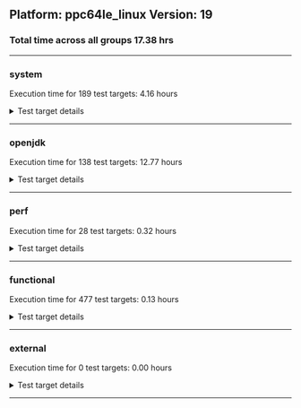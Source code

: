 ## Platform: ppc64le_linux Version: 19 
### Total time across all groups 17.38 hrs 
---

###  system
 Execution time for  189  test targets:  4.16  hours
<details><summary>Test target details</summary>

| Test Target Name | Time |
| --- | --- |
| TestJlmRemoteThreadAuth_1 | 747528.00  ms|
| TestJlmRemoteThreadAuth_0 | 736200.00  ms|
| TestJlmRemoteThreadNoAuth_1 | 715454.00  ms|
| TestJlmRemoteThreadNoAuth_0 | 706891.00  ms|
| TestJlmRemoteClassAuth_1 | 660531.00  ms|
| TestJlmRemoteClassAuth_0 | 659317.00  ms|
| TestJlmRemoteMemoryNoAuth_1 | 655077.00  ms|
| TestJlmRemoteMemoryNoAuth_0 | 652961.00  ms|
| TestJlmRemoteClassNoAuth_1 | 647411.00  ms|
| TestJlmRemoteClassNoAuth_0 | 646004.00  ms|
| DBBLoadTest_5m_1 | 311293.00  ms|
| NioLoadTest_5m_0 | 311248.00  ms|
| DBBLoadTest_5m_0 | 310973.00  ms|
| NioLoadTest_5m_1 | 310201.00  ms|
| LambdaLoadTest_HS_5m_1 | 304056.00  ms|
| LambdaLoadTest_HS_5m_0 | 303833.00  ms|
| MauveMultiThrdLoad_5m_1 | 303774.00  ms|
| MauveSingleThrdLoad_HS_5m_0 | 303765.00  ms|
| MauveMultiThrdLoad_5m_0 | 303681.00  ms|
| MauveSingleInvocLoad_HS_5m_0 | 303626.00  ms|
| MauveSingleInvocLoad_HS_5m_1 | 303561.00  ms|
| MauveSingleThrdLoad_HS_5m_1 | 303438.00  ms|
| MathLoadTest_all_5m_1 | 303240.00  ms|
| LangLoadTest_5m_1 | 303181.00  ms|
| MathLoadTest_all_5m_0 | 303168.00  ms|
| UtilLoadTest_5m_1 | 303124.00  ms|
| UtilLoadTest_5m_0 | 303091.00  ms|
| MathLoadTest_autosimd_5m_1 | 303083.00  ms|
| MathLoadTest_autosimd_5m_0 | 303044.00  ms|
| MathLoadTest_bigdecimal_5m_1 | 303039.00  ms|
| LangLoadTest_5m_0 | 303025.00  ms|
| MathLoadTest_bigdecimal_5m_0 | 303017.00  ms|
| ClassLoadingTest_5m_1 | 303010.00  ms|
| ClassLoadingTest_5m_0 | 302898.00  ms|
| TestJlmRemoteNotifierProxyAuth_0 | 147387.00  ms|
| TestJlmRemoteNotifierProxyAuth_1 | 146888.00  ms|
| CLLoad_1 | 54200.00  ms|
| CLLoad_0 | 54080.00  ms|
| LockingLoadTest_1 | 33477.00  ms|
| LockingLoadTest_0 | 33366.00  ms|
| TestJlmLocal_1 | 28457.00  ms|
| TestJlmLocal_0 | 28105.00  ms|
| ParallelStreamsLoadTest_HS_1 | 20704.00  ms|
| ParallelStreamsLoadTest_HS_0 | 19600.00  ms|
| HCRLateAttachWorkload_previewEnabled_0 | 13216.00  ms|
| HCRLateAttachWorkload_previewEnabled_1 | 13168.00  ms|
| Jlink_ReqMod_0 | 8941.00  ms|
| Jlink_ReqMod_1 | 8253.00  ms|
| Jlink_AddMLimitM_0 | 7467.00  ms|
| Jlink_AddMLimitM_1 | 7461.00  ms|
| Jlink_GenOpt_0 | 7378.00  ms|
| Jlink_GenOpt_1 | 7302.00  ms|
| PatModImg_PlatMod_0 | 7157.00  ms|
| CpMpJlink_0 | 6271.00  ms|
| CpMpJlink_1 | 6241.00  ms|
| PatModImg_PlatMod_1 | 6015.00  ms|
| PatModImg_Adv_1 | 5904.00  ms|
| PatModImg_Adv_0 | 5780.00  ms|
| PatModImg_Unex_1 | 5705.00  ms|
| UpgModPath_Jar_1 | 5695.00  ms|
| UpgModPath_Jar_0 | 5662.00  ms|
| UpgModPath_JarImg_1 | 5610.00  ms|
| PatModImg_AppMod_0 | 5592.00  ms|
| PatModImg_Unex_0 | 5581.00  ms|
| UpgModPath_JarImg_0 | 5566.00  ms|
| PatModImg_AppMod_1 | 5540.00  ms|
| UpgModPath_Exp_1 | 5240.00  ms|
| UpgModPath_Exp_0 | 5236.00  ms|
| UpgModPath_ExpImg_0 | 5089.00  ms|
| UpgModPath_ExpImg_1 | 5051.00  ms|
| CLTestImg_0 | 4855.00  ms|
| CLTestImg_1 | 4850.00  ms|
| CpMp2_1 | 3772.00  ms|
| PatMod_Adv_1 | 3004.00  ms|
| PatMod_Adv_0 | 2980.00  ms|
| AutoMod2_0 | 2884.00  ms|
| AutoMod1_1 | 2883.00  ms|
| AutoMod2_1 | 2881.00  ms|
| AutoMod_Impl3_1 | 2875.00  ms|
| AutoMod1_0 | 2873.00  ms|
| AutoMod_Impl2_0 | 2867.00  ms|
| AutoMod_Impl2_1 | 2866.00  ms|
| AutoMod_Impl1_1 | 2864.00  ms|
| InternalAPIs_1 | 2856.00  ms|
| AutoMod_Impl1_0 | 2850.00  ms|
| AutoMod_Impl3_0 | 2839.00  ms|
| InternalAPIs_0 | 2832.00  ms|
| PatMod_PlatMod_0 | 2791.00  ms|
| PatMod_Unex_1 | 2787.00  ms|
| PatMod_AppMod_0 | 2783.00  ms|
| PatMod_PlatMod_1 | 2782.00  ms|
| PatMod_Unex_0 | 2775.00  ms|
| PatMod_AppMod_1 | 2766.00  ms|
| CpMpModJar_0 | 2711.00  ms|
| CpMpModJar_1 | 2699.00  ms|
| SLTest_1 | 2327.00  ms|
| SLTest_0 | 2327.00  ms|
| CpMp2_0 | 2279.00  ms|
| CpMp_CpMp_0 | 1889.00  ms|
| CpMp3_0 | 1862.00  ms|
| CpMp3_1 | 1840.00  ms|
| CpMpModJar2_1 | 1765.00  ms|
| CpMpModJar2_0 | 1764.00  ms|
| CLTest_1 | 1760.00  ms|
| CLTest_0 | 1753.00  ms|
| CpMpModJar3_0 | 1752.00  ms|
| CpMpModJar3_1 | 1748.00  ms|
| CpMp_CpMp_1 | 1719.00  ms|
| CpMp_MP_0 | 1716.00  ms|
| CpMp_MP_1 | 1703.00  ms|
| MachineInfo_0 | 346.00  ms|
| ConcurrentLoadTest_5m_2 | 18.00  ms|
| CLStressLayers_0 | 18.00  ms|
| ExplMod_0 | 18.00  ms|
| ExplMod_1 | 18.00  ms|
| MiniMix_aot_5m_0 | 18.00  ms|
| ConcurrentLoadTest_5m_0 | 18.00  ms|
| ExplMod_2 | 18.00  ms|
| CLStressCRI_1 | 17.00  ms|
| MiniMix_5m_0 | 17.00  ms|
| CLStressLayers_2 | 17.00  ms|
| CLStressCRI_0 | 17.00  ms|
| MiniMix_5m_2 | 17.00  ms|
| TestJlmRemoteMemoryAuth_0 | 17.00  ms|
| CLStressLayers_1 | 17.00  ms|
| TestJlmRemoteMemoryAuth_1 | 17.00  ms|
| ConcurrentLoadTest_5m_1 | 17.00  ms|
| MiniMix_5m_1 | 17.00  ms|
| OAuthTest_0 | 17.00  ms|
| JdiTest_1 | 17.00  ms|
| CLStressCRI_2 | 17.00  ms|
| TestJlmRemoteMemoryAuth_2 | 17.00  ms|
| JdiTest_0 | 17.00  ms|
| JdiTest_2 | 16.00  ms|
| TestJlmRemoteThreadAuth_2 | 16.00  ms|
| CLLoad_2 | 15.00  ms|
| PatModImg_PlatMod_2 | 15.00  ms|
| Jlink_GenOpt_2 | 15.00  ms|
| AutoMod_Impl2_2 | 15.00  ms|
| PatMod_Adv_2 | 15.00  ms|
| PatMod_PlatMod_2 | 15.00  ms|
| UpgModPath_ExpImg_2 | 14.00  ms|
| TestJlmRemoteThreadNoAuth_2 | 14.00  ms|
| TestJlmRemoteClassAuth_2 | 14.00  ms|
| TestJlmRemoteClassNoAuth_2 | 14.00  ms|
| CpMpJlink_2 | 14.00  ms|
| CpMp_MP_2 | 14.00  ms|
| ParallelStreamsLoadTest_HS_2 | 14.00  ms|
| CpMp_CpMp_2 | 14.00  ms|
| NioLoadTest_5m_2 | 14.00  ms|
| TestJlmLocal_2 | 14.00  ms|
| MauveMultiThrdLoad_5m_2 | 14.00  ms|
| TestJlmRemoteMemoryNoAuth_2 | 14.00  ms|
| CLTest_2 | 14.00  ms|
| PatModImg_AppMod_2 | 14.00  ms|
| InternalAPIs_2 | 14.00  ms|
| TestJlmRemoteNotifierProxyAuth_2 | 14.00  ms|
| AutoMod1_2 | 14.00  ms|
| Jlink_AddMLimitM_2 | 14.00  ms|
| PatModImg_Unex_2 | 14.00  ms|
| SLTest_2 | 14.00  ms|
| UpgModPath_Jar_2 | 14.00  ms|
| ClassLoadingTest_5m_2 | 14.00  ms|
| CpMp2_2 | 14.00  ms|
| AutoMod2_2 | 14.00  ms|
| PatModImg_Adv_2 | 14.00  ms|
| CpMp3_2 | 14.00  ms|
| MauveSingleThrdLoad_HS_5m_2 | 14.00  ms|
| MauveSingleInvocLoad_HS_5m_2 | 14.00  ms|
| CpMpModJar2_2 | 14.00  ms|
| Jlink_ReqMod_2 | 14.00  ms|
| UpgModPath_JarImg_2 | 14.00  ms|
| PatMod_Unex_2 | 14.00  ms|
| CLTestImg_2 | 14.00  ms|
| HCRLateAttachWorkload_previewEnabled_2 | 14.00  ms|
| LambdaLoadTest_HS_5m_2 | 14.00  ms|
| UpgModPath_Exp_2 | 14.00  ms|
| AutoMod_Impl3_2 | 14.00  ms|
| CpMpModJar_2 | 13.00  ms|
| UtilLoadTest_5m_2 | 13.00  ms|
| MathLoadTest_autosimd_5m_2 | 13.00  ms|
| AutoMod_Impl1_2 | 13.00  ms|
| MathLoadTest_bigdecimal_5m_2 | 13.00  ms|
| LangLoadTest_5m_2 | 13.00  ms|
| PatMod_AppMod_2 | 13.00  ms|
| LockingLoadTest_2 | 13.00  ms|
| CpMpModJar3_2 | 13.00  ms|
| DBBLoadTest_5m_2 | 13.00  ms|
| MathLoadTest_all_5m_2 | 13.00  ms|
</details>

---

###  openjdk
 Execution time for  138  test targets:  12.77  hours
<details><summary>Test target details</summary>

| Test Target Name | Time |
| --- | --- |
| jdk_net_0 | 3436966.00  ms|
| jdk_net_1 | 3429548.00  ms|
| jdk_tools_1 | 3410732.00  ms|
| jdk_tools_0 | 3223022.00  ms|
| jvm_compiler_1 | 3109302.00  ms|
| jvm_compiler_0 | 3103706.00  ms|
| jdk_security3_0 | 2092503.00  ms|
| jdk_security3_1 | 2071842.00  ms|
| jdk_nio_1 | 2033483.00  ms|
| jdk_nio_0 | 1789495.00  ms|
| jdk_vector_0 | 1574916.00  ms|
| jdk_vector_1 | 1342667.00  ms|
| jdk_util_0 | 1036289.00  ms|
| jdk_util_1 | 1018402.00  ms|
| jdk_lang_0 | 877944.00  ms|
| jdk_lang_1 | 845377.00  ms|
| jdk_jfr_1 | 791155.00  ms|
| jdk_jfr_0 | 755616.00  ms|
| jdk_jmx_0 | 515458.00  ms|
| jdk_jdi_1 | 500891.00  ms|
| jdk_jdi_0 | 500478.00  ms|
| jdk_jmx_1 | 435854.00  ms|
| jdk_security4_1 | 419465.00  ms|
| jdk_security4_0 | 417175.00  ms|
| jdk_beans_0 | 381316.00  ms|
| jdk_beans_1 | 377660.00  ms|
| hotspot_custom_1 | 335878.00  ms|
| hotspot_custom_0 | 326199.00  ms|
| jdk_rmi_1 | 293812.00  ms|
| jdk_security1_1 | 288250.00  ms|
| jdk_security1_0 | 284280.00  ms|
| jdk_other_0 | 278137.00  ms|
| hotspot_serviceability_jvmti_1 | 256237.00  ms|
| hotspot_serviceability_jvmti_0 | 255986.00  ms|
| jdk_rmi_0 | 246945.00  ms|
| jdk_io_0 | 239875.00  ms|
| jdk_other_1 | 231699.00  ms|
| jdk_time_0 | 231215.00  ms|
| jdk_time_1 | 214687.00  ms|
| jdk_imageio_0 | 205500.00  ms|
| jdk_imageio_1 | 203712.00  ms|
| jdk_security2_0 | 155577.00  ms|
| jdk_io_1 | 149270.00  ms|
| jdk_security2_1 | 146215.00  ms|
| jdk_text_0 | 142312.00  ms|
| jdk_instrument_1 | 137874.00  ms|
| jdk_text_1 | 137452.00  ms|
| jdk_math_0 | 135414.00  ms|
| jdk_math_1 | 135366.00  ms|
| jdk_foreign_1 | 135128.00  ms|
| jdk_foreign_0 | 134862.00  ms|
| jdk_instrument_0 | 119635.00  ms|
| jdk_management_0 | 114705.00  ms|
| jdk_management_1 | 113782.00  ms|
| jdk_custom_0 | 73681.00  ms|
| jdk_custom_1 | 64508.00  ms|
| jdk_svc_sanity_1 | 45647.00  ms|
| jdk_svc_sanity_0 | 45149.00  ms|
| jdk_build_1 | 43692.00  ms|
| jvm_native_sanity_1 | 42665.00  ms|
| jdk11_tier1_buffer_0 | 42366.00  ms|
| jdk11_tier1_buffer_1 | 42155.00  ms|
| jdk_security_infra_1 | 41518.00  ms|
| jdk_security_infra_0 | 40559.00  ms|
| jdk_build_0 | 39826.00  ms|
| runtime_nestmate_0 | 39302.00  ms|
| runtime_nestmate_1 | 37336.00  ms|
| jdk_native_sanity_0 | 28585.00  ms|
| jdk_native_sanity_1 | 28571.00  ms|
| jdk11_tier1_iso8859_0 | 25045.00  ms|
| jdk_lang_native_0 | 24874.00  ms|
| jdk11_tier1_iso8859_1 | 24825.00  ms|
| jdk_lang_native_1 | 24673.00  ms|
| langtools_custom_0 | 23786.00  ms|
| langtools_custom_1 | 23645.00  ms|
| jvm_native_sanity_0 | 21305.00  ms|
| jdk_sound_1 | 23.00  ms|
| jdk_awt_2 | 22.00  ms|
| jdk_client_sanity_1 | 21.00  ms|
| jdk_awt_1 | 21.00  ms|
| jdk_2d_1 | 21.00  ms|
| jdk_jfc_demo_1 | 21.00  ms|
| jdk_swing_2 | 20.00  ms|
| jdk_swing_0 | 20.00  ms|
| jdk_awt_0 | 20.00  ms|
| jdk_client_sanity_0 | 19.00  ms|
| jdk_sound_0 | 19.00  ms|
| jdk_2d_0 | 19.00  ms|
| jdk_jfc_demo_0 | 19.00  ms|
| jdk_sound_2 | 19.00  ms|
| jdk_client_sanity_2 | 19.00  ms|
| jdk_swing_1 | 19.00  ms|
| jdk_2d_2 | 19.00  ms|
| jdk_jfc_demo_2 | 18.00  ms|
| jdk_custom_2 | 18.00  ms|
| jdk_build_2 | 17.00  ms|
| jdk11_tier1_buffer_2 | 17.00  ms|
| jdk_vector_2 | 16.00  ms|
| jvm_native_sanity_2 | 16.00  ms|
| jdk11_tier1_iso8859_2 | 16.00  ms|
| jdk_other_2 | 16.00  ms|
| jdk_time_2 | 16.00  ms|
| hotspot_serviceability_jvmti_2 | 16.00  ms|
| jdk_security2_2 | 16.00  ms|
| jdk_instrument_2 | 16.00  ms|
| jdk_management_2 | 16.00  ms|
| jdk_net_2 | 16.00  ms|
| jvm_compiler_2 | 16.00  ms|
| jdk_jfr_2 | 16.00  ms|
| jdk_security1_2 | 16.00  ms|
| jdk_jmx_2 | 16.00  ms|
| jdk_tools_2 | 16.00  ms|
| jdk_security_infra_2 | 16.00  ms|
| jdk_security3_2 | 16.00  ms|
| jdk_svc_sanity_2 | 16.00  ms|
| jdk_lang_native_win_1 | 16.00  ms|
| runtime_nestmate_2 | 16.00  ms|
| jdk_native_sanity_2 | 16.00  ms|
| jdk_lang_native_win_0 | 15.00  ms|
| jdk_nio_2 | 15.00  ms|
| jdk_jdi_2 | 15.00  ms|
| jdk_rmi_2 | 15.00  ms|
| jdk_foreign_native_1 | 15.00  ms|
| jdk_foreign_2 | 15.00  ms|
| jdk_beans_2 | 15.00  ms|
| jdk_security4_2 | 15.00  ms|
| jdk_lang_2 | 15.00  ms|
| jdk_math_2 | 15.00  ms|
| jdk_text_2 | 15.00  ms|
| langtools_custom_2 | 15.00  ms|
| hotspot_custom_2 | 15.00  ms|
| jdk_io_2 | 15.00  ms|
| jdk_foreign_native_2 | 14.00  ms|
| jdk_lang_native_win_2 | 14.00  ms|
| jdk_util_2 | 14.00  ms|
| jdk_lang_native_2 | 14.00  ms|
| jdk_foreign_native_0 | 14.00  ms|
| jdk_imageio_2 | 14.00  ms|
</details>

---

###  perf
 Execution time for  28  test targets:  0.32  hours
<details><summary>Test target details</summary>

| Test Target Name | Time |
| --- | --- |
| renaissance-fj-kmeans_0 | 345109.00  ms|
| renaissance-future-genetic_0 | 262592.00  ms|
| renaissance-philosophers_0 | 182746.00  ms|
| renaissance-mnemonics_0 | 114100.00  ms|
| renaissance-par-mnemonics_0 | 104041.00  ms|
| renaissance-finagle-http_0 | 69716.00  ms|
| renaissance-scala-kmeans_0 | 22705.00  ms|
| dacapo-jython_0 | 16519.00  ms|
| dacapo-h2_0 | 15682.00  ms|
| dacapo-avrora_0 | 11128.00  ms|
| dacapo-sunflow_0 | 4723.00  ms|
| dacapo-xalan_0 | 3758.00  ms|
| dacapo-pmd_0 | 3568.00  ms|
| dacapo-luindex_0 | 3261.00  ms|
| dacapo-fop_0 | 2742.00  ms|
| renaissance-db-shootout_0 | 28.00  ms|
| dacapo-tomcat_0 | 27.00  ms|
| renaissance-finagle-chirper_0 | 26.00  ms|
| renaissance-gauss-mix_0 | 25.00  ms|
| renaissance-akka-uct_0 | 25.00  ms|
| renaissance-naive-bayes_0 | 25.00  ms|
| dacapo-lusearch-fix_0 | 24.00  ms|
| renaissance-chi-square_0 | 24.00  ms|
| renaissance-log-regression_0 | 23.00  ms|
| renaissance-dec-tree_0 | 23.00  ms|
| renaissance-als_0 | 23.00  ms|
| renaissance-movie-lens_0 | 22.00  ms|
| IdleMicrobenchmark_HS_0 | 18.00  ms|
</details>

---

###  functional
 Execution time for  477  test targets:  0.13  hours
<details><summary>Test target details</summary>

| Test Target Name | Time |
| --- | --- |
| MBCS_Tests_charsets_0 | 97124.00  ms|
| MBCS_Tests_jdbc41_ko_KR_linux_0 | 40822.00  ms|
| MBCS_Tests_jdbc41_zh_CN_linux_0 | 37667.00  ms|
| MBCS_Tests_jdbc41_zh_TW_linux_0 | 28926.00  ms|
| MBCS_Tests_jdbc41_ja_JP_linux_0 | 25417.00  ms|
| MBCS_Tests_annotation_zh_TW_linux_0 | 23321.00  ms|
| MBCS_Tests_annotation_ja_JP_linux_0 | 23277.00  ms|
| MBCS_Tests_annotation_ko_KR_linux_0 | 23230.00  ms|
| MBCS_Tests_annotation_zh_CN_linux_0 | 23169.00  ms|
| MBCS_Tests_urlclassloader_ja_JP_linux_0 | 9085.00  ms|
| MBCS_Tests_urlclassloader_zh_TW_linux_0 | 6172.00  ms|
| MBCS_Tests_urlclassloader_zh_CN_linux_0 | 6164.00  ms|
| MBCS_Tests_codepoint_linux_0 | 6033.00  ms|
| MBCS_Tests_urlclassloader_ko_KR_linux_0 | 4864.00  ms|
| MBCS_Tests_coin_ja_JP_linux_0 | 4537.00  ms|
| MBCS_Tests_coin_zh_TW_linux_0 | 4402.00  ms|
| MBCS_Tests_coin_zh_CN_linux_0 | 4363.00  ms|
| MBCS_Tests_coin_ko_KR_linux_0 | 4359.00  ms|
| SecurityTests_0 | 3363.00  ms|
| MBCS_Tests_unicode_linux_0 | 2917.00  ms|
| MBCS_Tests_sealed_classes_zh_CN_linux_0 | 2739.00  ms|
| MBCS_Tests_sealed_classes_ko_KR_linux_0 | 2716.00  ms|
| MBCS_Tests_sealed_classes_ja_JP_linux_0 | 2695.00  ms|
| MBCS_Tests_sealed_classes_zh_TW_linux_0 | 2635.00  ms|
| cmdLineTester_libpathTestRtfChild_0 | 1936.00  ms|
| MBCS_Tests_locale_matching_zh_TW_linux_0 | 1411.00  ms|
| MBCS_Tests_locale_matching_ja_JP_linux_0 | 1392.00  ms|
| MBCS_Tests_locale_matching_ko_KR_linux_0 | 1388.00  ms|
| MBCS_Tests_locale_matching_zh_CN_linux_0 | 1386.00  ms|
| MBCS_Tests_regex_ko_KR_linux_0 | 1295.00  ms|
| MBCS_Tests_StAX_ja_JP_linux_0 | 1245.00  ms|
| MBCS_Tests_regex_ja_JP_linux_0 | 1241.00  ms|
| MBCS_Tests_record_zh_CN_linux_0 | 1127.00  ms|
| MBCS_Tests_record_zh_TW_linux_0 | 1119.00  ms|
| MBCS_Tests_record_ja_JP_linux_0 | 1107.00  ms|
| MBCS_Tests_record_ko_KR_linux_0 | 1106.00  ms|
| MBCS_Tests_switch_expressions_zh_CN_linux_0 | 1047.00  ms|
| MBCS_Tests_IDN_ja_JP_linux_0 | 1042.00  ms|
| MBCS_Tests_switch_expressions_zh_TW_linux_0 | 1026.00  ms|
| MBCS_Tests_switch_expressions_ko_KR_linux_0 | 1020.00  ms|
| MBCS_Tests_switch_expressions_ja_JP_linux_0 | 1009.00  ms|
| MBCS_Tests_pref_ja_JP_linux_0 | 1002.00  ms|
| MBCS_Tests_pattern_matching_instanceof_zh_CN_linux_0 | 984.00  ms|
| MBCS_Tests_pattern_matching_instanceof_ja_JP_linux_0 | 977.00  ms|
| MBCS_Tests_pattern_matching_instanceof_ko_KR_linux_0 | 966.00  ms|
| MBCS_Tests_pattern_matching_instanceof_zh_TW_linux_0 | 963.00  ms|
| MBCS_Tests_regex_zh_TW_linux_0 | 957.00  ms|
| MBCS_Tests_regex_zh_CN_linux_0 | 945.00  ms|
| MBCS_Tests_StAX_ko_KR_linux_0 | 914.00  ms|
| MBCS_Tests_property_utf8_0 | 906.00  ms|
| MBCS_Tests_text_blocks_zh_TW_linux_0 | 900.00  ms|
| MBCS_Tests_text_blocks_ja_JP_linux_0 | 900.00  ms|
| MBCS_Tests_language_tag_0 | 898.00  ms|
| MBCS_Tests_text_blocks_zh_CN_linux_0 | 884.00  ms|
| MBCS_Tests_text_blocks_ko_KR_linux_0 | 866.00  ms|
| MBCS_Tests_pref_zh_TW_linux_0 | 865.00  ms|
| MBCS_Tests_pref_zh_CN_linux_0 | 845.00  ms|
| MBCS_Tests_pref_ko_KR_linux_0 | 826.00  ms|
| MBCS_Tests_Compiler_ja_JP_linux_0 | 816.00  ms|
| MBCS_Tests_datetime_0 | 814.00  ms|
| MBCS_Tests_Compiler_ko_KR_linux_0 | 811.00  ms|
| MBCS_Tests_i18n_ja_JP_linux_0 | 802.00  ms|
| MBCS_Tests_Compiler_zh_TW_linux_0 | 793.00  ms|
| MBCS_Tests_Compiler_zh_CN_linux_0 | 782.00  ms|
| MBCS_Tests_StAX_zh_TW_linux_0 | 749.00  ms|
| MBCS_Tests_StAX_zh_CN_linux_0 | 747.00  ms|
| MBCS_Tests_datetime_formatter_0 | 736.00  ms|
| Jep360Tests_0 | 734.00  ms|
| Jep334Tests_0 | 730.00  ms|
| Jep384Tests_0 | 646.00  ms|
| IllegalAccessProtectedMethodTest_0 | 639.00  ms|
| RegularClassAndInterfaceFinalFieldTests_0 | 634.00  ms|
| jsr292BootstrapTest_0 | 620.00  ms|
| Jep371Tests_0 | 613.00  ms|
| MBCS_Tests_jaxp14_zh_TW_linux_0 | 610.00  ms|
| MBCS_Tests_jaxp14_ja_JP_linux_0 | 602.00  ms|
| MBCS_Tests_IDN_ko_KR_linux_0 | 602.00  ms|
| cmdLineTester_getPid_0 | 602.00  ms|
| testXXArgumentTesting_0 | 597.00  ms|
| MBCS_Tests_jaxp14_ko_KR_linux_0 | 571.00  ms|
| StringIndentTests_0 | 568.00  ms|
| MBCS_Tests_i18n_ko_KR_linux_0 | 544.00  ms|
| MBCS_Tests_jaxp14_zh_CN_linux_0 | 542.00  ms|
| MBCS_Tests_new_jp_era_0 | 533.00  ms|
| MBCS_Tests_i18n_zh_CN_linux_0 | 527.00  ms|
| MBCS_Tests_i18n_zh_TW_linux_0 | 514.00  ms|
| MBCS_Tests_IDN_zh_CN_linux_0 | 499.00  ms|
| MBCS_Tests_IDN_zh_TW_linux_0 | 488.00  ms|
| MBCS_Tests_codepage_ja_JP_linux_0 | 437.00  ms|
| MBCS_Tests_compact_number_format_zh_CN_linux_0 | 376.00  ms|
| MBCS_Tests_compact_number_format_zh_TW_linux_0 | 373.00  ms|
| MBCS_Tests_compact_number_format_ko_KR_linux_0 | 372.00  ms|
| MBCS_Tests_compact_number_format_ja_JP_linux_0 | 369.00  ms|
| MBCS_Tests_file_zh_TW_linux_0 | 361.00  ms|
| MBCS_Tests_file_zh_CN_linux_0 | 358.00  ms|
| MBCS_Tests_file_ko_KR_linux_0 | 357.00  ms|
| MBCS_Tests_file_ja_JP_linux_0 | 339.00  ms|
| MBCS_Tests_scanner_ja_JP_linux_0 | 302.00  ms|
| MBCS_Tests_formatter_zh_CN_linux_0 | 282.00  ms|
| MBCS_Tests_formatter_zh_TW_linux_0 | 276.00  ms|
| MBCS_Tests_formatter_ja_JP_linux_0 | 270.00  ms|
| MBCS_Tests_formatter_ko_KR_linux_0 | 270.00  ms|
| MBCS_Tests_codepage_ko_KR_linux_0 | 260.00  ms|
| MBCS_Tests_codepage_zh_CN_linux_0 | 256.00  ms|
| MBCS_Tests_scanner_ko_KR_linux_0 | 247.00  ms|
| MBCS_Tests_scanner_zh_CN_linux_0 | 237.00  ms|
| MBCS_Tests_scanner_zh_TW_linux_0 | 203.00  ms|
| MBCS_Tests_codepage_zh_TW_linux_0 | 197.00  ms|
| MBCS_Tests_nio_ko_KR_linux_0 | 194.00  ms|
| MBCS_Tests_nio_ja_JP_linux_0 | 194.00  ms|
| MBCS_Tests_nio_zh_CN_linux_0 | 174.00  ms|
| MBCS_Tests_nio_zh_TW_linux_0 | 168.00  ms|
| MBCS_Tests_env_zh_TW_linux_0 | 135.00  ms|
| MBCS_Tests_env_ja_JP_linux_0 | 131.00  ms|
| MBCS_Tests_env_ko_KR_linux_0 | 130.00  ms|
| MBCS_Tests_env_zh_CN_linux_0 | 128.00  ms|
| Jep397Tests_testSubClassOfSealedSuperFromDifferentModule_0 | 20.00  ms|
| Jep397Tests_testSubClassOfSealedSuperFromDifferentPackageInSameUnamedModule_0 | 20.00  ms|
| vmLifecyleTests_1 | 20.00  ms|
| SyntheticGCWorkload_TestCase_0 | 19.00  ms|
| Jep397Tests_testSubClassOfSealedSuperFromDifferentPackageInSameNamedModule_0 | 19.00  ms|
| Jep397Tests_0 | 19.00  ms|
| vmLifecyleTests_2 | 19.00  ms|
| vmLifecyleTests_5 | 19.00  ms|
| vmLifecyleTests_4 | 19.00  ms|
| MBCS_Tests_scanner_Zh_TW_aix_0 | 19.00  ms|
| MBCS_Tests_sealed_classes_Zh_CN_aix_0 | 18.00  ms|
| vmLifecyleTests_3 | 18.00  ms|
| vmLifecyleTests_0 | 18.00  ms|
| MBCS_Tests_pref_ja_windows_0 | 18.00  ms|
| MBCS_Tests_regex_ja_JP_aix_0 | 18.00  ms|
| MBCS_Tests_file_ZH_CN.aix_0 | 17.00  ms|
| MBCS_Tests_pattern_matching_instanceof_zh_TW_aix_0 | 17.00  ms|
| MBCS_Tests_urlclassloader_Zh_CN_aix_0 | 17.00  ms|
| MBCS_Tests_pref_KO_KR_aix_0 | 17.00  ms|
| MBCS_Tests_regex_ko_KR_aix_0 | 17.00  ms|
| MBCS_Tests_text_blocks_ko_KR_aix_0 | 17.00  ms|
| MBCS_Tests_annotation_JA_JP_aix_0 | 17.00  ms|
| MBCS_Tests_StAX_tw_windows_0 | 17.00  ms|
| MBCS_Tests_urlclassloader_cn_windows_0 | 17.00  ms|
| MBCS_Tests_jdbc41_tw_windows_0 | 17.00  ms|
| MBCS_Tests_switch_expressions_Zh_CN_aix_0 | 17.00  ms|
| MBCS_Tests_locale_matching_ZH_CN_aix_0 | 17.00  ms|
| MBCS_Tests_regex_Zh_CN_aix_0 | 17.00  ms|
| MBCS_Tests_locale_matching_cn_windows_0 | 17.00  ms|
| MBCS_Tests_StAX_Zh_CN_aix_0 | 17.00  ms|
| MBCS_Tests_file_ZH_TW.aix_0 | 17.00  ms|
| MBCS_Tests_sealed_classes_ko_KR_aix_0 | 17.00  ms|
| MBCS_Tests_record_Ja_JP_aix_0 | 16.00  ms|
| MBCS_Tests_locale_matching_zh_TW_aix_0 | 16.00  ms|
| MBCS_Tests_file_tw_windows_0 | 16.00  ms|
| MBCS_Tests_pattern_matching_instanceof_Zh_TW_aix_0 | 16.00  ms|
| MBCS_Tests_file_zh_CN.aix_0 | 16.00  ms|
| MBCS_Tests_record_zh_CN_aix_0 | 16.00  ms|
| MBCS_Tests_i18n_ko_KR_aix_0 | 16.00  ms|
| MBCS_Tests_file_ja_JP.aix_0 | 16.00  ms|
| MBCS_Tests_IDN_windows_0 | 16.00  ms|
| MBCS_Tests_urlclassloader_KO_KR_aix_0 | 16.00  ms|
| MBCS_Tests_compact_number_format_windows_0 | 16.00  ms|
| MBCS_Tests_StAX_Zh_TW_aix_0 | 16.00  ms|
| MBCS_Tests_Compiler_KO_KR_aix_0 | 16.00  ms|
| MBCS_Tests_regex_ZH_CN_aix_0 | 16.00  ms|
| MBCS_Tests_regex_ZH_TW_aix_0 | 16.00  ms|
| MBCS_Tests_codepage_ja_JP_aix_0 | 16.00  ms|
| MBCS_Tests_locale_matching_JA_JP_aix_0 | 16.00  ms|
| MBCS_Tests_annotation_ZH_CN_aix_0 | 16.00  ms|
| MBCS_Tests_IDN_Zh_CN_aix_0 | 16.00  ms|
| MBCS_Tests_annotation_Zh_CN_aix_0 | 16.00  ms|
| MBCS_Tests_scanner_JA_JP_aix_0 | 16.00  ms|
| MBCS_Tests_jaxp14_Zh_CN_aix_0 | 16.00  ms|
| MBCS_Tests_record_windows_0 | 16.00  ms|
| MBCS_Tests_file_JA_JP.aix_0 | 16.00  ms|
| MBCS_Tests_file_Ja_JP.aix_0 | 16.00  ms|
| MBCS_Tests_pattern_matching_instanceof_ZH_TW_aix_0 | 16.00  ms|
| MBCS_Tests_jaxp14_Zh_TW_aix_0 | 16.00  ms|
| MBCS_Tests_text_blocks_Ja_JP_aix_0 | 16.00  ms|
| MBCS_Tests_nio_cn_windows_0 | 16.00  ms|
| MBCS_Tests_IDN_ja_windows_0 | 16.00  ms|
| MBCS_Tests_jdbc41_zh_CN_aix_0 | 16.00  ms|
| MBCS_Tests_regex_Ja_JP_aix_0 | 15.00  ms|
| MBCS_Tests_text_blocks_Zh_TW_aix_0 | 15.00  ms|
| MBCS_Tests_regex_zh_TW_aix_0 | 15.00  ms|
| MBCS_Tests_StAX_zh_CN_aix_0 | 15.00  ms|
| MBCS_Tests_sealed_classes_zh_CN_aix_0 | 15.00  ms|
| MBCS_Tests_formatter_cn_windows_0 | 15.00  ms|
| MBCS_Tests_IDN_ko_windows_0 | 15.00  ms|
| MBCS_Tests_regex_ja_windows_0 | 15.00  ms|
| MBCS_Tests_urlclassloader_ZH_CN_aix_0 | 15.00  ms|
| MBCS_Tests_switch_expressions_ZH_CN_aix_0 | 15.00  ms|
| MBCS_Tests_urlclassloader_zh_TW_aix_0 | 15.00  ms|
| MBCS_Tests_StAX_zh_TW_aix_0 | 15.00  ms|
| MBCS_Tests_formatter_ja_windows_0 | 15.00  ms|
| MBCS_Tests_file_ja_windows_0 | 15.00  ms|
| MBCS_Tests_IDN_KO_KR_aix_0 | 15.00  ms|
| MBCS_Tests_sealed_classes_zh_TW_aix_0 | 15.00  ms|
| MBCS_Tests_file_KO_KR.aix_0 | 15.00  ms|
| MBCS_Tests_annotation_Ja_JP_aix_0 | 15.00  ms|
| MBCS_Tests_pattern_matching_instanceof_JA_JP_aix_0 | 15.00  ms|
| MBCS_Tests_StAX_windows_0 | 15.00  ms|
| MBCS_Tests_compact_number_format_ZH_CN_aix_0 | 15.00  ms|
| MBCS_Tests_pref_tw_windows_0 | 15.00  ms|
| MBCS_Tests_sealed_classes_ZH_CN_aix_0 | 15.00  ms|
| MBCS_Tests_regex_JA_JP_aix_0 | 15.00  ms|
| MBCS_Tests_codepage_JA_JP_aix_0 | 15.00  ms|
| MBCS_Tests_pref_Zh_TW_aix_0 | 15.00  ms|
| MBCS_Tests_pref_ko_windows_0 | 15.00  ms|
| MBCS_Tests_regex_tw_windows_0 | 15.00  ms|
| MBCS_Tests_env_JA_JP_aix_0 | 15.00  ms|
| MBCS_Tests_Compiler_ko_KR_aix_0 | 15.00  ms|
| MBCS_Tests_urlclassloader_ko_windows_0 | 15.00  ms|
| MBCS_Tests_compact_number_format_Ja_JP_aix_0 | 15.00  ms|
| MBCS_Tests_env_ZH_CN_aix_0 | 15.00  ms|
| MBCS_Tests_nio_Ja_JP_aix_0 | 15.00  ms|
| MBCS_Tests_jaxp14_zh_CN_aix_0 | 15.00  ms|
| MBCS_Tests_formatter_zh_TW_aix_0 | 15.00  ms|
| MBCS_Tests_jaxp14_cn_windows_0 | 15.00  ms|
| MBCS_Tests_text_blocks_ZH_TW_aix_0 | 15.00  ms|
| MBCS_Tests_codepage_ja_windows_0 | 15.00  ms|
| MBCS_Tests_codepage_Zh_TW_aix_0 | 15.00  ms|
| MBCS_Tests_regex_zh_CN_aix_0 | 15.00  ms|
| MBCS_Tests_env_ja_JP_aix_0 | 15.00  ms|
| MBCS_Tests_sealed_classes_Zh_TW_aix_0 | 15.00  ms|
| MBCS_Tests_IDN_ZH_TW_aix_0 | 15.00  ms|
| MBCS_Tests_annotation_ZH_TW_aix_0 | 15.00  ms|
| MBCS_Tests_formatter_Zh_CN_aix_0 | 15.00  ms|
| MBCS_Tests_pref_ZH_CN_aix_0 | 15.00  ms|
| MBCS_Tests_urlclassloader_ZH_TW_aix_0 | 15.00  ms|
| MBCS_Tests_codepage_ko_windows_0 | 15.00  ms|
| MBCS_Tests_regex_ko_windows_0 | 15.00  ms|
| MBCS_Tests_switch_expressions_JA_JP_aix_0 | 15.00  ms|
| MBCS_Tests_StAX_ja_windows_0 | 15.00  ms|
| MBCS_Tests_IDN_tw_windows_0 | 15.00  ms|
| MBCS_Tests_pattern_matching_instanceof_ZH_CN_aix_0 | 15.00  ms|
| MBCS_Tests_unicode_windows_0 | 15.00  ms|
| MBCS_Tests_urlclassloader_ja_windows_0 | 15.00  ms|
| MBCS_Tests_file_ko_KR.aix_0 | 15.00  ms|
| MBCS_Tests_jdbc41_ko_windows_0 | 15.00  ms|
| MBCS_Tests_text_blocks_KO_KR_aix_0 | 15.00  ms|
| MBCS_Tests_formatter_ja_JP_aix_0 | 15.00  ms|
| MBCS_Tests_locale_matching_zh_CN_aix_0 | 15.00  ms|
| MBCS_Tests_pattern_matching_instanceof_ko_KR_aix_0 | 15.00  ms|
| MBCS_Tests_nio_Zh_TW_aix_0 | 15.00  ms|
| MBCS_Tests_env_KO_KR_aix_0 | 15.00  ms|
| MBCS_Tests_codepage_tw_windows_0 | 15.00  ms|
| MBCS_Tests_file_ko_windows_0 | 15.00  ms|
| MBCS_Tests_text_blocks_zh_CN_aix_0 | 15.00  ms|
| MBCS_Tests_StAX_Ja_JP_aix_0 | 15.00  ms|
| MBCS_Tests_scanner_zh_CN_aix_0 | 15.00  ms|
| MBCS_Tests_Compiler_Zh_CN_aix_0 | 15.00  ms|
| MBCS_Tests_scanner_ko_KR_aix_0 | 15.00  ms|
| MBCS_Tests_pattern_matching_instanceof_windows_0 | 15.00  ms|
| MBCS_Tests_urlclassloader_zh_CN_aix_0 | 15.00  ms|
| MBCS_Tests_pref_zh_TW_aix_0 | 15.00  ms|
| MBCS_Tests_annotation_zh_CN_aix_0 | 15.00  ms|
| MBCS_Tests_formatter_zh_CN_aix_0 | 15.00  ms|
| MBCS_Tests_compact_number_format_zh_TW_aix_0 | 15.00  ms|
| MBCS_Tests_record_Zh_TW_aix_0 | 15.00  ms|
| MBCS_Tests_annotation_windows_0 | 15.00  ms|
| MBCS_Tests_nio_KO_KR_aix_0 | 15.00  ms|
| MBCS_Tests_StAX_ko_KR_aix_0 | 15.00  ms|
| MBCS_Tests_file_cn_windows_0 | 15.00  ms|
| MBCS_Tests_formatter_Zh_TW_aix_0 | 15.00  ms|
| MBCS_Tests_Compiler_Ja_JP_aix_0 | 15.00  ms|
| MBCS_Tests_Compiler_zh_TW_aix_0 | 15.00  ms|
| MBCS_Tests_record_KO_KR_aix_0 | 15.00  ms|
| MBCS_Tests_annotation_zh_TW_aix_0 | 15.00  ms|
| MBCS_Tests_switch_expressions_ko_KR_aix_0 | 15.00  ms|
| MBCS_Tests_i18n_ja_JP_aix_0 | 15.00  ms|
| MBCS_Tests_urlclassloader_Zh_TW_aix_0 | 15.00  ms|
| MBCS_Tests_coin_JA_JP_aix_0 | 15.00  ms|
| MBCS_Tests_nio_JA_JP_aix_0 | 15.00  ms|
| MBCS_Tests_env_zh_CN_aix_0 | 15.00  ms|
| MBCS_Tests_IDN_cn_windows_0 | 15.00  ms|
| MBCS_Tests_i18n_Ja_JP_aix_0 | 15.00  ms|
| MBCS_Tests_jdbc41_ZH_CN_aix_0 | 15.00  ms|
| MBCS_Tests_switch_expressions_Zh_TW_aix_0 | 15.00  ms|
| MBCS_Tests_Compiler_zh_CN_aix_0 | 15.00  ms|
| MBCS_Tests_codepage_cn_windows_0 | 15.00  ms|
| MBCS_Tests_compact_number_format_JA_JP_aix_0 | 15.00  ms|
| MBCS_Tests_pref_zh_CN_aix_0 | 15.00  ms|
| MBCS_Tests_annotation_ja_JP_aix_0 | 15.00  ms|
| MBCS_Tests_coin_cn_windows_0 | 15.00  ms|
| MBCS_Tests_codepage_zh_CN_aix_0 | 15.00  ms|
| MBCS_Tests_jaxp14_ko_KR_aix_0 | 15.00  ms|
| MBCS_Tests_jdbc41_cn_windows_0 | 15.00  ms|
| MBCS_Tests_nio_ZH_CN_aix_0 | 15.00  ms|
| MBCS_Tests_IDN_Ja_JP_aix_0 | 15.00  ms|
| MBCS_Tests_pref_ja_JP_aix_0 | 15.00  ms|
| MBCS_Tests_StAX_ko_windows_0 | 15.00  ms|
| MBCS_Tests_pref_JA_JP_aix_0 | 15.00  ms|
| MBCS_Tests_jdbc41_ja_windows_0 | 15.00  ms|
| MBCS_Tests_compact_number_format_Zh_TW_aix_0 | 15.00  ms|
| MBCS_Tests_jaxp14_zh_TW_aix_0 | 15.00  ms|
| MBCS_Tests_env_Zh_CN_aix_0 | 15.00  ms|
| MBCS_Tests_sealed_classes_JA_JP_aix_0 | 15.00  ms|
| MBCS_Tests_env_windows_0 | 15.00  ms|
| MBCS_Tests_urlclassloader_Ja_JP_aix_0 | 15.00  ms|
| MBCS_Tests_jaxp14_ZH_TW_aix_0 | 15.00  ms|
| MBCS_Tests_formatter_JA_JP_aix_0 | 15.00  ms|
| MBCS_Tests_jdbc41_zh_TW_aix_0 | 15.00  ms|
| MBCS_Tests_env_ZH_TW_aix_0 | 15.00  ms|
| MBCS_Tests_codepoint_windows_0 | 15.00  ms|
| MBCS_Tests_jdbc41_Zh_TW_aix_0 | 15.00  ms|
| MBCS_Tests_StAX_ja_JP_aix_0 | 15.00  ms|
| MBCS_Tests_pref_ko_KR_aix_0 | 15.00  ms|
| MBCS_Tests_IDN_ZH_CN_aix_0 | 15.00  ms|
| MBCS_Tests_nio_ko_KR_aix_0 | 15.00  ms|
| MBCS_Tests_switch_expressions_Ja_JP_aix_0 | 14.00  ms|
| MBCS_Tests_StAX_ZH_TW_aix_0 | 14.00  ms|
| MBCS_Tests_jdbc41_Zh_CN_aix_0 | 14.00  ms|
| MBCS_Tests_record_ZH_TW_aix_0 | 14.00  ms|
| MBCS_Tests_env_Zh_TW_aix_0 | 14.00  ms|
| MBCS_Tests_StAX_cn_windows_0 | 14.00  ms|
| MBCS_Tests_Compiler_JA_JP_aix_0 | 14.00  ms|
| MBCS_Tests_locale_matching_ko_windows_0 | 14.00  ms|
| MBCS_Tests_i18n_ZH_TW_aix_0 | 14.00  ms|
| MBCS_Tests_Compiler_Zh_TW_aix_0 | 14.00  ms|
| MBCS_Tests_file_Zh_CN.aix_0 | 14.00  ms|
| cmdLineTester_classesdbgddrext_zos_0 | 14.00  ms|
| MBCS_Tests_Compiler_ZH_CN_aix_0 | 14.00  ms|
| MBCS_Tests_pref_Zh_CN_aix_0 | 14.00  ms|
| MBCS_Tests_scanner_ZH_TW_aix_0 | 14.00  ms|
| MBCS_Tests_codepage_KO_KR_aix_0 | 14.00  ms|
| MBCS_Tests_locale_matching_ja_JP_aix_0 | 14.00  ms|
| MBCS_Tests_jaxp14_ZH_CN_aix_0 | 14.00  ms|
| MBCS_Tests_Compiler_ZH_TW_aix_0 | 14.00  ms|
| MBCS_Tests_i18n_KO_KR_aix_0 | 14.00  ms|
| MBCS_Tests_coin_Zh_CN_aix_0 | 14.00  ms|
| MBCS_Tests_urlclassloader_ko_KR_aix_0 | 14.00  ms|
| MBCS_Tests_switch_expressions_ZH_TW_aix_0 | 14.00  ms|
| MBCS_Tests_regex_Zh_TW_aix_0 | 14.00  ms|
| MBCS_Tests_formatter_ko_KR_aix_0 | 14.00  ms|
| MBCS_Tests_compact_number_format_ZH_TW_aix_0 | 14.00  ms|
| MBCS_Tests_Compiler_windows_0 | 14.00  ms|
| MBCS_Tests_annotation_Zh_TW_aix_0 | 14.00  ms|
| MBCS_Tests_file_windows_0 | 14.00  ms|
| MBCS_Tests_nio_tw_windows_0 | 14.00  ms|
| MBCS_Tests_pref_ZH_TW_aix_0 | 14.00  ms|
| MBCS_Tests_jaxp14_ja_windows_0 | 14.00  ms|
| MBCS_Tests_annotation_KO_KR_aix_0 | 14.00  ms|
| MBCS_Tests_i18n_windows_0 | 14.00  ms|
| MBCS_Tests_text_blocks_zh_TW_aix_0 | 14.00  ms|
| MBCS_Tests_compact_number_format_zh_CN_aix_0 | 14.00  ms|
| MBCS_Tests_coin_tw_windows_0 | 14.00  ms|
| MBCS_Tests_jaxp14_KO_KR_aix_0 | 14.00  ms|
| MBCS_Tests_locale_matching_windows_0 | 14.00  ms|
| MBCS_Tests_nio_windows_0 | 14.00  ms|
| MBCS_Tests_locale_matching_Zh_CN_aix_0 | 14.00  ms|
| MBCS_Tests_sealed_classes_ZH_TW_aix_0 | 14.00  ms|
| MBCS_Tests_record_ZH_CN_aix_0 | 14.00  ms|
| MBCS_Tests_pattern_matching_instanceof_KO_KR_aix_0 | 14.00  ms|
| MBCS_Tests_text_blocks_JA_JP_aix_0 | 14.00  ms|
| MBCS_Tests_text_blocks_windows_0 | 14.00  ms|
| MBCS_Tests_sealed_classes_KO_KR_aix_0 | 14.00  ms|
| MBCS_Tests_codepage_Ja_JP_aix_0 | 14.00  ms|
| MBCS_Tests_nio_zh_CN_aix_0 | 14.00  ms|
| MBCS_Tests_i18n_Zh_TW_aix_0 | 14.00  ms|
| MBCS_Tests_scanner_ja_JP_aix_0 | 14.00  ms|
| MBCS_Tests_pref_Ja_JP_aix_0 | 14.00  ms|
| MBCS_Tests_nio_Zh_CN_aix_0 | 14.00  ms|
| MBCS_Tests_urlclassloader_JA_JP_aix_0 | 14.00  ms|
| MBCS_Tests_jdbc41_windows_0 | 14.00  ms|
| MBCS_Tests_formatter_ZH_TW_aix_0 | 14.00  ms|
| MBCS_Tests_locale_matching_KO_KR_aix_0 | 14.00  ms|
| MBCS_Tests_coin_ZH_TW_aix_0 | 14.00  ms|
| MBCS_Tests_regex_cn_windows_0 | 14.00  ms|
| MBCS_Tests_formatter_ZH_CN_aix_0 | 14.00  ms|
| MBCS_Tests_switch_expressions_ja_JP_aix_0 | 14.00  ms|
| MBCS_Tests_locale_matching_ko_KR_aix_0 | 14.00  ms|
| MBCS_Tests_sealed_classes_windows_0 | 14.00  ms|
| MBCS_Tests_record_ja_JP_aix_0 | 14.00  ms|
| MBCS_Tests_nio_ZH_TW_aix_0 | 14.00  ms|
| MBCS_Tests_StAX_ZH_CN_aix_0 | 14.00  ms|
| MBCS_Tests_jdbc41_Ja_JP_aix_0 | 14.00  ms|
| MBCS_Tests_StAX_KO_KR_aix_0 | 14.00  ms|
| MBCS_Tests_codepage_windows_0 | 14.00  ms|
| MBCS_Tests_locale_matching_ZH_TW_aix_0 | 14.00  ms|
| MBCS_Tests_switch_expressions_windows_0 | 14.00  ms|
| MBCS_Tests_codepoint_aix_0 | 14.00  ms|
| MBCS_Tests_jaxp14_windows_0 | 14.00  ms|
| MBCS_Tests_codepage_ko_KR_aix_0 | 14.00  ms|
| MBCS_Tests_pref_cn_windows_0 | 14.00  ms|
| MBCS_Tests_formatter_windows_0 | 14.00  ms|
| MBCS_Tests_compact_number_format_ko_KR_aix_0 | 14.00  ms|
| MBCS_Tests_codepage_ZH_TW_aix_0 | 14.00  ms|
| MBCS_Tests_urlclassloader_tw_windows_0 | 14.00  ms|
| MBCS_Tests_jaxp14_ja_JP_aix_0 | 14.00  ms|
| MBCS_Tests_sealed_classes_Ja_JP_aix_0 | 14.00  ms|
| MBCS_Tests_codepage_zh_TW_aix_0 | 14.00  ms|
| MBCS_Tests_pref_windows_0 | 14.00  ms|
| MBCS_Tests_jdbc41_KO_KR_aix_0 | 14.00  ms|
| MBCS_Tests_IDN_Zh_TW_aix_0 | 14.00  ms|
| MBCS_Tests_text_blocks_ja_JP_aix_0 | 14.00  ms|
| MBCS_Tests_formatter_ko_windows_0 | 14.00  ms|
| MBCS_Tests_formatter_Ja_JP_aix_0 | 14.00  ms|
| MBCS_Tests_regex_KO_KR_aix_0 | 14.00  ms|
| MBCS_Tests_scanner_ko_windows_0 | 14.00  ms|
| MBCS_Tests_i18n_zh_TW_aix_0 | 14.00  ms|
| MBCS_Tests_locale_matching_Ja_JP_aix_0 | 14.00  ms|
| MBCS_Tests_pattern_matching_instanceof_ja_JP_aix_0 | 14.00  ms|
| MBCS_Tests_unicode_aix_0 | 14.00  ms|
| MBCS_Tests_switch_expressions_KO_KR_aix_0 | 14.00  ms|
| MBCS_Tests_annotation_ko_KR_aix_0 | 14.00  ms|
| MBCS_Tests_IDN_zh_TW_aix_0 | 14.00  ms|
| MBCS_Tests_jaxp14_ko_windows_0 | 14.00  ms|
| MBCS_Tests_formatter_KO_KR_aix_0 | 14.00  ms|
| MBCS_Tests_scanner_KO_KR_aix_0 | 14.00  ms|
| MBCS_Tests_i18n_Zh_CN_aix_0 | 14.00  ms|
| MBCS_Tests_jaxp14_JA_JP_aix_0 | 14.00  ms|
| MBCS_Tests_compact_number_format_ja_JP_aix_0 | 14.00  ms|
| MBCS_Tests_coin_ZH_CN_aix_0 | 14.00  ms|
| MBCS_Tests_pattern_matching_instanceof_zh_CN_aix_0 | 14.00  ms|
| MBCS_Tests_coin_ko_KR_aix_0 | 14.00  ms|
| MBCS_Tests_compact_number_format_KO_KR_aix_0 | 14.00  ms|
| MBCS_Tests_record_ko_KR_aix_0 | 14.00  ms|
| MBCS_Tests_coin_ko_windows_0 | 14.00  ms|
| MBCS_Tests_coin_windows_0 | 14.00  ms|
| MBCS_Tests_scanner_zh_TW_aix_0 | 14.00  ms|
| MBCS_Tests_pattern_matching_instanceof_Ja_JP_aix_0 | 14.00  ms|
| MBCS_Tests_file_zh_TW.aix_0 | 14.00  ms|
| MBCS_Tests_coin_zh_CN_aix_0 | 14.00  ms|
| MBCS_Tests_regex_windows_0 | 14.00  ms|
| MBCS_Tests_scanner_ZH_CN_aix_0 | 14.00  ms|
| MBCS_Tests_StAX_JA_JP_aix_0 | 14.00  ms|
| MBCS_Tests_scanner_ja_windows_0 | 14.00  ms|
| MBCS_Tests_urlclassloader_windows_0 | 14.00  ms|
| MBCS_Tests_jdbc41_ko_KR_aix_0 | 14.00  ms|
| MBCS_Tests_codepage_ZH_CN_aix_0 | 14.00  ms|
| MBCS_Tests_i18n_zh_CN_aix_0 | 14.00  ms|
| testExample_0 | 14.00  ms|
| MBCS_Tests_scanner_windows_0 | 14.00  ms|
| MBCS_Tests_switch_expressions_zh_TW_aix_0 | 14.00  ms|
| MBCS_Tests_coin_ja_JP_aix_0 | 14.00  ms|
| MBCS_Tests_coin_ja_windows_0 | 14.00  ms|
| MBCS_Tests_compact_number_format_Zh_CN_aix_0 | 14.00  ms|
| MBCS_Tests_jdbc41_ZH_TW_aix_0 | 14.00  ms|
| MBCS_Tests_text_blocks_Zh_CN_aix_0 | 14.00  ms|
| MBCS_Tests_scanner_Ja_JP_aix_0 | 14.00  ms|
| MBCS_Tests_Compiler_ja_JP_aix_0 | 14.00  ms|
| MBCS_Tests_i18n_JA_JP_aix_0 | 14.00  ms|
| MBCS_Tests_record_zh_TW_aix_0 | 14.00  ms|
| MBCS_Tests_IDN_JA_JP_aix_0 | 14.00  ms|
| MBCS_Tests_IDN_zh_CN_aix_0 | 14.00  ms|
| MBCS_Tests_jdbc41_ja_JP_aix_0 | 14.00  ms|
| MBCS_Tests_formatter_tw_windows_0 | 14.00  ms|
| MBCS_Tests_IDN_ko_KR_aix_0 | 14.00  ms|
| MBCS_Tests_urlclassloader_ja_JP_aix_0 | 14.00  ms|
| MBCS_Tests_env_ko_KR_aix_0 | 14.00  ms|
| MBCS_Tests_env_Ja_JP_aix_0 | 14.00  ms|
| MBCS_Tests_IDN_ja_JP_aix_0 | 14.00  ms|
| MBCS_Tests_nio_ja_windows_0 | 14.00  ms|
| MBCS_Tests_env_zh_TW_aix_0 | 14.00  ms|
| MBCS_Tests_file_Zh_TW.aix_0 | 14.00  ms|
| MBCS_Tests_scanner_tw_windows_0 | 14.00  ms|
| MBCS_Tests_jdbc41_JA_JP_aix_0 | 14.00  ms|
| MBCS_Tests_jaxp14_tw_windows_0 | 14.00  ms|
| MBCS_Tests_record_Zh_CN_aix_0 | 14.00  ms|
| MBCS_Tests_nio_ko_windows_0 | 14.00  ms|
| MBCS_Tests_i18n_ZH_CN_aix_0 | 14.00  ms|
| MBCS_Tests_codepage_Zh_CN_aix_0 | 14.00  ms|
| MBCS_Tests_nio_ja_JP_aix_0 | 14.00  ms|
| MBCS_Tests_coin_Zh_TW_aix_0 | 14.00  ms|
| MBCS_Tests_locale_matching_tw_windows_0 | 14.00  ms|
| MBCS_Tests_scanner_Zh_CN_aix_0 | 14.00  ms|
| MBCS_Tests_coin_KO_KR_aix_0 | 14.00  ms|
| MBCS_Tests_nio_zh_TW_aix_0 | 14.00  ms|
| MBCS_Tests_locale_matching_Zh_TW_aix_0 | 14.00  ms|
| MBCS_Tests_jaxp14_Ja_JP_aix_0 | 14.00  ms|
| MBCS_Tests_scanner_cn_windows_0 | 14.00  ms|
| MBCS_Tests_record_JA_JP_aix_0 | 14.00  ms|
| MBCS_Tests_switch_expressions_zh_CN_aix_0 | 14.00  ms|
| MBCS_Tests_text_blocks_ZH_CN_aix_0 | 13.00  ms|
| MBCS_Tests_locale_matching_ja_windows_0 | 13.00  ms|
| MBCS_Tests_coin_Ja_JP_aix_0 | 13.00  ms|
| MBCS_Tests_coin_zh_TW_aix_0 | 13.00  ms|
| MBCS_Tests_pattern_matching_instanceof_Zh_CN_aix_0 | 13.00  ms|
| MBCS_Tests_sealed_classes_ja_JP_aix_0 | 13.00  ms|
</details>

---

###  external
 Execution time for  0  test targets:  0.00  hours
<details><summary>Test target details</summary>

| Test Target Name | Time |
| --- | --- |
</details>

---
